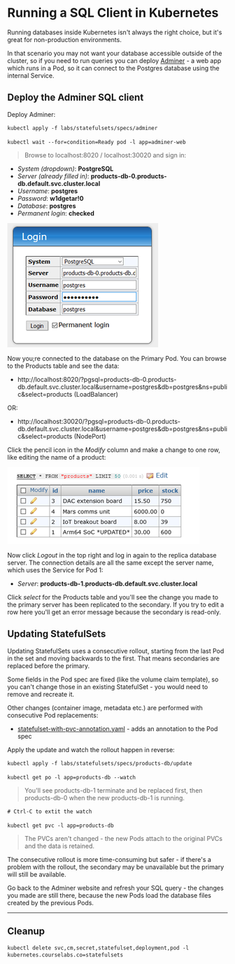# Running a SQL Client in Kubernetes

Running databases inside Kubernetes isn't always the right choice, but it's great for non-production environments.

In that scenario you may not want your database accessible outside of the cluster, so if you need to run queries you can deploy [Adminer](https://www.adminer.org) - a web app which runs in a Pod, so it can connect to the Postgres database using the internal Service.

## Deploy the Adminer SQL client

Deploy Adminer:

```
kubectl apply -f labs/statefulsets/specs/adminer

kubectl wait --for=condition=Ready pod -l app=adminer-web
```

> Browse to localhost:8020 / localhost:30020 and sign in:

* _System (dropdown)_: **PostgreSQL**
* _Server (already filled in)_: **products-db-0.products-db.default.svc.cluster.local**
* _Username_: **postgres**
* _Password_: **w1dgetar!0**
* _Database_: **postgres**
* _Permanent login_: **checked**

![](/img/adminer-login.png)


Now you;re connected to the database on the Primary Pod. You can browse to the Products table and see the data:

- http://localhost:8020/?pgsql=products-db-0.products-db.default.svc.cluster.local&username=postgres&db=postgres&ns=public&select=products (LoadBalancer)

OR:

- http://localhost:30020/?pgsql=products-db-0.products-db.default.svc.cluster.local&username=postgres&db=postgres&ns=public&select=products (NodePort)

Click the pencil icon in the _Modify_ column and make a change to one row, like editing the name of a product:


![](/img/adminer-updated.png)

Now click _Logout_ in the top right and log in again to the replica database server. The connection details are all the same except the server name, which uses the Service for Pod 1:

* _Server_: **products-db-1.products-db.default.svc.cluster.local**

Click _select_ for the Products table and you'll see the change you made to the primary server has been replicated to the secondary. If you try to edit a row here you'll get an error message because the secondary is read-only.

## Updating StatefulSets

Updating StatefulSets uses a consecutive rollout, starting from the last Pod in the set and moving backwards to the first. That means secondaries are replaced before the primary.

Some fields in the Pod spec are fixed (like the volume claim template), so you can't change those in an existing StatefulSet - you would need to remove and recreate it.

Other changes (container image, metadata etc.) are performed with consecutive Pod replacements:

- [statefulset-with-pvc-annotation.yaml](specs/products-db/update/statefulset-with-pvc-annotation.yaml) - adds an annotation to the Pod spec

Apply the update and watch the rollout happen in reverse:

```
kubectl apply -f labs/statefulsets/specs/products-db/update

kubectl get po -l app=products-db --watch
```
>  You'll see products-db-1 terminate and be replaced first, then products-db-0 when the new products-db-1 is running.

```
# Ctrl-C to extit the watch

kubectl get pvc -l app=products-db
```

> The PVCs aren't changed  - the new Pods attach to the original PVCs and the data is retained.

The consecutive rollout is more time-consuming but safer - if there's a problem with the rollout, the secondary may be unavailable but the primary will still be available.

Go back to the Adminer website and refresh your SQL query - the changes you made are still there, because the new Pods load the database files created by the previous Pods. 

___

## Cleanup

```
kubectl delete svc,cm,secret,statefulset,deployment,pod -l kubernetes.courselabs.co=statefulsets
```